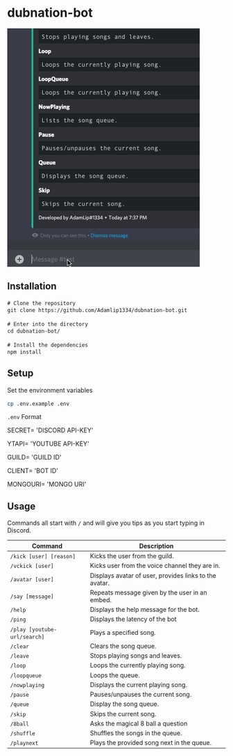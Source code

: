 # dubnation-bot
![](https://github.com/Adamlip1334/dubnation-bot/blob/main/assets/capture.gif)
## Installation
```
# Clone the repository
git clone https://github.com/Adamlip1334/dubnation-bot.git

# Enter into the directory
cd dubnation-bot/

# Install the dependencies
npm install
```

## Setup

Set the environment variables
```sh
cp .env.example .env
```



`.env` Format

SECRET= 'DISCORD API-KEY'

YTAPI= 'YOUTUBE API-KEY'

GUILD= 'GUILD ID'

CLIENT= 'BOT ID'

MONGOURI= 'MONGO URI'

## Usage

Commands all start with `/` and will give you tips as you start typing in Discord.

Command | Description
--------|------------
`/kick [user] [reason]` | Kicks the user from the guild.
`/vckick [user]` | Kicks user from the voice channel they are in.
`/avatar [user]` | Displays avatar of user, provides links to the avatar.
`/say [message]` | Repeats message given by the user in an embed. 
`/help`          | Displays the help message for the bot.
`/ping`          | Displays the latency of the bot
`/play [youtube-url/search]`          | Plays a specified song.
`/clear`         | Clears the song queue.
`/leave`         | Stops playing songs and leaves.
`/loop`          | Loops the currently playing song.
`/loopqueue`     | Loops the queue.
`/nowplaying`    | Displays the current playing song.
`/pause`         | Pauses/unpauses the current song.
`/queue`         | Display the song queue.
`/skip`          | Skips the current song.
`/8ball`         | Asks the magical 8 ball a question
`/shuffle`       | Shuffles the songs in the queue.
`/playnext`      | Plays the provided song next in the queue.

